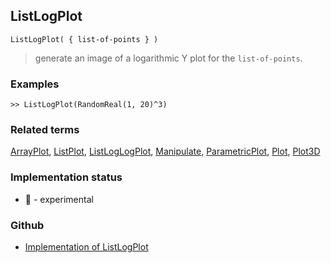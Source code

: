 ## ListLogPlot

```
ListLogPlot( { list-of-points } )  
```

> generate an image of a logarithmic Y plot for the `list-of-points`.
	 
### Examples


```
>> ListLogPlot(RandomReal(1, 20)^3)
```

### Related terms 
[ArrayPlot](ArrayPlot.md), [ListPlot](ListPlot.md), [ListLogLogPlot](ListLogLogPlot.md), [Manipulate](Manipulate.md), [ParametricPlot](ParametricPlot.md), [Plot](Plot.md), [Plot3D](Plot3D.md)
 






### Implementation status

* &#x1F9EA; - experimental

### Github

* [Implementation of ListLogPlot](https://github.com/axkr/symja_android_library/blob/master/symja_android_library/matheclipse-core/src/main/java/org/matheclipse/core/reflection/system/ListLogPlot.java#L11) 
